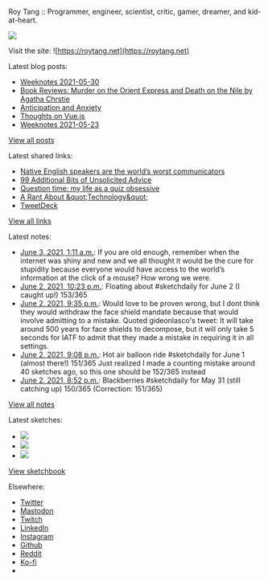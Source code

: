 Roy Tang :: Programmer, engineer, scientist, critic, gamer, dreamer, and kid-at-heart.

![](https://roytang.net/static/img/profile.jpg)

Visit the site: ![https://roytang.net](https://roytang.net)

Latest blog posts:

- [Weeknotes 2021-05-30](https://roytang.net/2021/05/weeknotes-2021-05-30/)
- [Book Reviews: Murder on the Orient Express and Death on the Nile by Agatha Chrstie](https://roytang.net/2021/05/orient-express-nile/)
- [Anticipation and Anxiety](https://roytang.net/2021/05/anticipation/)
- [Thoughts on Vue.js](https://roytang.net/2021/05/vuejs/)
- [Weeknotes 2021-05-23](https://roytang.net/2021/05/weeknotes-2021-05-23/)

[View all posts](https://roytang.net/blog)

Latest shared links:

- [Native English speakers are the world’s worst communicators](https://roytang.net/2021/05/native-english-speakers-are-the-worlds-worst-communicators/)
- [99 Additional Bits of Unsolicited Advice](https://roytang.net/2021/05/99-additional-bits-of-unsolicited-advice/)
- [Question time: my life as a quiz obsessive](https://roytang.net/2021/05/question-time-my-life-as-a-quiz-obsessive/)
- [A Rant About &amp;quot;Technology&amp;quot;](https://roytang.net/2021/05/a-rant-about-quottechnologyquot/)
- [TweetDeck](https://roytang.net/2021/05/tweetdeck/)

[View all links](https://roytang.net/links)

Latest notes:

- [June 3, 2021, 1:11 a.m.](https://roytang.net/2021/06/1400137937212248065/): If you are old enough, remember when the internet was shiny and new and we all thought it would be the cure for stupidity because everyone would have access to the world’s information at the click of a mouse? How wrong we were.
- [June 2, 2021, 10:23 p.m.](https://roytang.net/2021/06/1400095637538938881/): Floating about #sketchdaily for June 2 (I caught up!) 153/365
- [June 2, 2021, 9:35 p.m.](https://roytang.net/2021/06/1400083631519850498/): Would love to be proven wrong, but I dont think they would withdraw the face shield mandate because that would involve admitting to a mistake. Quoted gideonlasco&#x27;s tweet: It will take around 500 years for face shields to decompose, but it will only take 5 seconds for IATF to admit that they made a mistake in requiring it in all settings.
- [June 2, 2021, 9:08 p.m.](https://roytang.net/2021/06/1400076977722195969/): Hot air balloon ride #sketchdaily for June 1 (almost there!) 151/365 Just realized I made a counting mistake around 40 sketches ago, so this one should be 152/365 instead
- [June 2, 2021, 8:52 p.m.](https://roytang.net/2021/06/1400072956613517322/): Blackberries #sketchdaily for May 31 (still catching up) 150/365 (Correction: 151/365)

[View all notes](https://roytang.net/notes)

Latest sketches:


- ![](https://roytang.net/media/cache/88/9d/889df9f17f0549ae0fd5bf3c48626992.jpg)
- ![](https://roytang.net/media/cache/4e/13/4e13ed5af9e8e60402e60e8578d0d55a.jpg)
- ![](https://roytang.net/media/cache/a1/c5/a1c50cee2479c0f60e9af9a2315a042f.jpg)

[View sketchbook](https://roytang.net/albums/sketchbook)


Elsewhere:

- [Twitter](https://twitter.com/roytang)
- [Mastodon](https://mastodon.technology/@roytang)
- [Twitch](https://twitch.tv/twitchyroy)
- [LinkedIn](https://www.linkedin.com/in/roytang)
- [Instagram](https://instagram.com/roytang0400)
- [Github](https://github.com/roytang)
- [Reddit](https://reddit.com/u/hungryroy)
- [Ko-fi](https://ko-fi.com/roytang)
- [](mailto:hello@roytang.net)